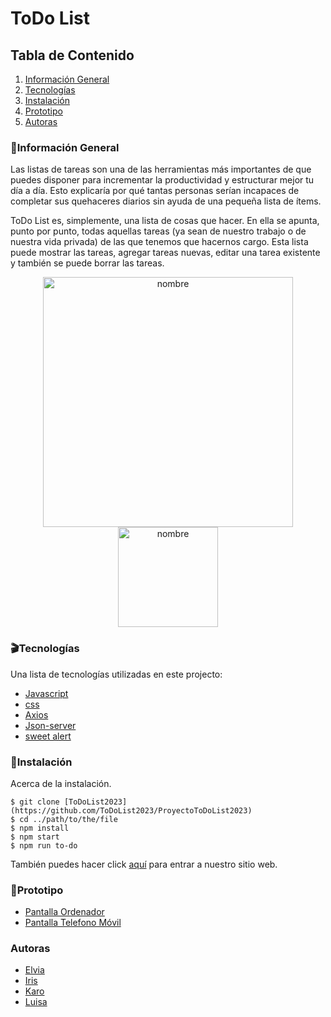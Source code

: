 # ToDo List


## Tabla de Contenido
1. [Información General](#Info-General)
2. [Tecnologías](#Tecnologías)
3. [Instalación](#Instalación)
4. [Prototipo](#Prototipo)
5. [Autoras](#Autoras)

### :notebook:Información General

Las listas de tareas son una de las herramientas más importantes de que puedes disponer para incrementar la productividad y estructurar mejor tu día a día. Esto explicaría por qué tantas personas serían incapaces de completar sus quehaceres diarios sin ayuda de una pequeña lista de ítems.

ToDo List es, simplemente, una lista de cosas que hacer. En ella se apunta, punto por punto, todas aquellas tareas (ya sean de nuestro trabajo o de nuestra vida privada) de las que tenemos que hacernos cargo. Esta lista puede mostrar las tareas, agregar tareas nuevas, editar una tarea existente y también se puede borrar las tareas.
<p align="center"><img width="400" alt="nombre" src="https://github.com/ToDoList2023/ProyectoToDoList2023/blob/main/src/assets/img/pantalla_desktop.png"><img width="160" alt="nombre" src="https://github.com/ToDoList2023/ProyectoToDoList2023/blob/main/src/assets/img/pantalla_movil.png"></p>

### :clapper:Tecnologías

Una lista de tecnologías utilizadas en este projecto:
* [Javascript](https://www.javascript.com/)
* [css](https://www.w3schools.com/Css/)
* [Axios](https://axios-http.com/es/)
* [Json-server](https://www.npmjs.com/package/json-server)
* [sweet alert](https://sweetalert.js.org/)


### :minidisc:Instalación

Acerca de la instalación. 
```
$ git clone [ToDoList2023](https://github.com/ToDoList2023/ProyectoToDoList2023)
$ cd ../path/to/the/file
$ npm install
$ npm start
$ npm run to-do
```
También puedes hacer click [aquí](https://to-do-list-beta-indol.vercel.app/) para entrar a nuestro sitio web.

### :movie_camera:Prototipo

* [Pantalla Ordenador](https://www.figma.com/proto/QJNw4XKufx7OgwqloWiqN6/ProyectoToDoList2023?node-id=2%3A2&scaling=min-zoom&page-id=0%3A1&starting-point-node-id=2%3A2)
* [Pantalla Telefono Móvil](https://www.figma.com/proto/QJNw4XKufx7OgwqloWiqN6/ProyectoToDoList2023?node-id=10%3A5&scaling=scale-down&page-id=10%3A4&starting-point-node-id=10%3A5)

### Autoras
* [Elvia](https://github.com/ElviaBth)
* [Iris](https://github.com/mauisiri)
* [Karo](https://github.com/KaroVillarraga)
* [Luisa](https://github.com/LuisaVAZ)


